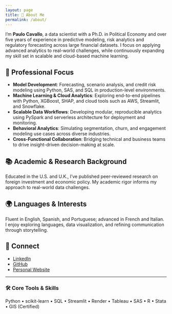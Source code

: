 ```yaml
---
layout: page
title: 👋 About Me
permalink: /about/
---
```

I’m **Paulo Cavallo**, a data scientist with a Ph.D. in Political Economy and over five years of experience in predictive modeling, risk analytics and regulatory forecasting across large financial datasets. I focus on applying advanced analytics to real-world challenges, while continuously expanding my skill set in scalable and cloud-based machine learning.

## 💼 Professional Focus

- **Model Development**: Forecasting, scenario analysis, and credit risk modeling using Python, SAS, and SQL in production-level environments.
- **Machine Learning & Cloud Analytics**: Exploring end-to-end pipelines with Python, XGBoost, SHAP, and cloud tools such as AWS, Streamlit, and Snowflake.
- **Scalable Data Workflows**: Developing modular, reproducible analytics using PySpark and serverless architecture for deployment and monitoring.
- **Behavioral Analytics**: Simulating segmentation, churn, and engagement modeling use cases across diverse industries.
- **Cross-Functional Collaboration**: Bridging technical and business teams to drive insight-driven decision-making at scale.


## 📚 Academic & Research Background

Educated in the U.S. and U.K., I’ve published peer-reviewed research on foreign investment and economic policy. My academic rigor informs my approach to real-world data challenges.

## 🌍 Languages & Interests

Fluent in English, Spanish, and Portuguese; advanced in French and Italian. I enjoy exploring languages, data visualization, and refining communication through storytelling.

## 🔗 Connect

- [LinkedIn](https://www.linkedin.com/in/paulocavallo)
- [GitHub](https://github.com/pmcavallo)
- [Personal Website](https://www.paulocavallo.wordpress.com "Personal Website")

---

### 🛠️ Core Tools & Skills  
Python • scikit-learn • SQL • Streamlit • Render • Tableau • SAS • R • Stata • GIS (Certified)

